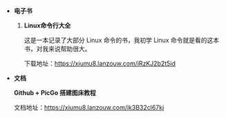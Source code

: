 - **电子书**

  1. **Linux命令行大全**

     这是一本记录了大部分 Linux 命令的书，我初学 Linux 命令就是看的这本书，对我来说帮助很大。

     下载地址：https://xiumu8.lanzouw.com/iRzKJ2b2t5id

- **文档**

  **Github + PicGo 搭建图床教程** 
  
  文档地址：https://xiumu8.lanzouw.com/ik3B32cl67kj
  
  